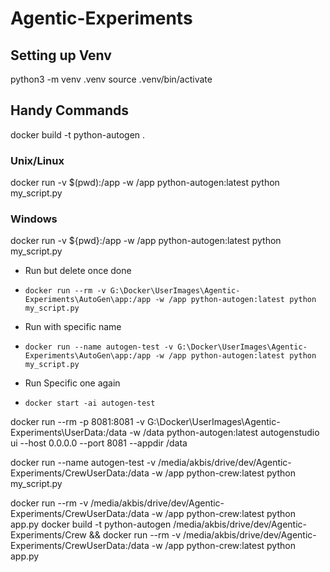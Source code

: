 # Agentic-Experiments

## Setting up Venv
python3 -m venv .venv
source .venv/bin/activate

## Handy Commands
docker build -t python-autogen .

### Unix/Linux
docker run -v $(pwd):/app -w /app python-autogen:latest python my_script.py
### Windows
docker run -v ${pwd}:/app -w /app python-autogen:latest python my_script.py

- Run but delete once done
- `docker run --rm -v G:\Docker\UserImages\Agentic-Experiments\AutoGen\app:/app -w /app python-autogen:latest python my_script.py`

- Run with specific name
- `docker run --name autogen-test -v G:\Docker\UserImages\Agentic-Experiments\AutoGen\app:/app -w /app python-autogen:latest python my_script.py`
- Run Specific one again
- `docker start -ai autogen-test`



docker run --rm -p 8081:8081 -v G:\Docker\UserImages\Agentic-Experiments\UserData:/data -w /data python-autogen:latest autogenstudio ui --host 0.0.0.0 --port 8081 --appdir /data

docker run --name autogen-test -v /media/akbis/drive/dev/Agentic-Experiments/CrewUserData:/data -w /app python-crew:latest python my_script.py

docker run --rm -v /media/akbis/drive/dev/Agentic-Experiments/CrewUserData:/data -w /app python-crew:latest python app.py
docker build -t python-autogen /media/akbis/drive/dev/Agentic-Experiments/Crew && docker run --rm -v /media/akbis/drive/dev/Agentic-Experiments/CrewUserData:/data -w /app python-crew:latest python app.py
